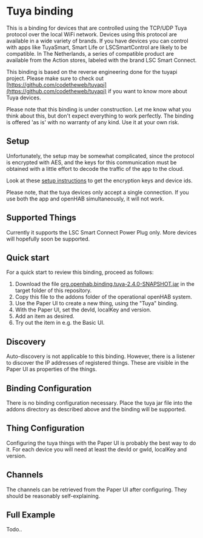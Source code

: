 # Tuya binding

This is a binding for devices that are controlled using the TCP/UDP Tuya protocol over the local WiFi network. Devices using this protocol are available in a wide variety of brands. If you have devices you can control with apps like TuyaSmart, Smart Life or LSCSmartControl are likely to be compatible.
In The Netherlands, a series of compatible product are available from the Action stores, labeled with the brand LSC Smart Connect. 

This binding is based on the reverse engineering done for the tuyapi project. Please make sure to check out [https://github.com/codetheweb/tuyapi](https://github.com/codetheweb/tuyapi) if you want to know more about Tuya devices.

Please note that this binding is under construction. Let me know what you think about this, but don't expect everything to work perfectly. The binding is offered 'as is' with no warranty of any kind. Use it at your own risk.

## Setup

Unfortunately, the setup may be somewhat complicated, since the protocol is encrypted with AES, and the keys for this communication must be obtained with a little effort to decode the traffic of the app to the cloud. 

Look at these [setup instructions](https://github.com/codetheweb/tuyapi/blob/master/docs/SETUP.md) to get the encryption keys and device ids.

Please note, that the tuya devices only accept a single connection. If you use both the app and openHAB simultaneously, it will not work.

## Supported Things

Currently it supports the LSC Smart Connect Power Plug only. More devices will hopefully soon be supported.

## Quick start

For a quick start to review this binding, proceed as follows:

1. Download the file [org.openhab.binding.tuya-2.4.0-SNAPSHOT.jar](https://github.com/wvissers/openhab2-addons-tuya/raw/master/target/org.openhab.binding.tuya-2.4.0-SNAPSHOT.jar) in the target folder of this repository.
2. Copy this file to the addons folder of the operational openHAB system.
3. Use the Paper UI to create a new thing, using the "Tuya" binding.
4. With the Paper UI, set the devId, localKey and version. 
5. Add an item as desired.
6. Try out the item in e.g. the Basic UI.

## Discovery

Auto-discovery is not applicable to this binding. However, there is a listener to discover the IP addresses of registered things. These are visible in the Paper UI as properties of the things.

## Binding Configuration

There is no binding configuration necessary. Place the tuya jar file into the addons directory as described above and the binding will be supported.

## Thing Configuration

Configuring the tuya things with the Paper UI is probably the best way to do it. For each device you will need at least the devId or gwId, localKey and version.

## Channels

The channels can be retrieved from the Paper UI after configuring. They should be reasonably self-explaining.


## Full Example

Todo..

